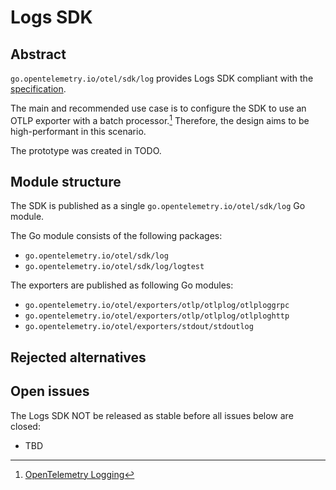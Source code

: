 # Logs SDK

## Abstract

`go.opentelemetry.io/otel/sdk/log` provides Logs SDK compliant with the
[specification](https://opentelemetry.io/docs/specs/otel/logs/sdk/).

The main and recommended use case is to configure the SDK to use an OTLP
exporter with a batch processor.[^1] Therefore, the design aims to be
high-performant in this scenario.

The prototype was created in TODO.

## Module structure

The SDK is published as a single `go.opentelemetry.io/otel/sdk/log` Go module.

The Go module consists of the following packages:

- `go.opentelemetry.io/otel/sdk/log`
- `go.opentelemetry.io/otel/sdk/log/logtest`

The exporters are published as following Go modules:

- `go.opentelemetry.io/otel/exporters/otlp/otlplog/otlploggrpc`
- `go.opentelemetry.io/otel/exporters/otlp/otlplog/otlploghttp`
- `go.opentelemetry.io/otel/exporters/stdout/stdoutlog`

## Rejected alternatives

## Open issues

The Logs SDK NOT be released as stable before all issues below are closed:

- TBD

[^1]: [OpenTelemetry Logging](https://opentelemetry.io/docs/specs/otel/logs)
